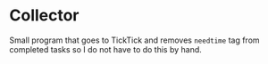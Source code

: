 # Collector

Small program that goes to TickTick and removes `needtime` tag from completed tasks so I do not have to do this by hand.
